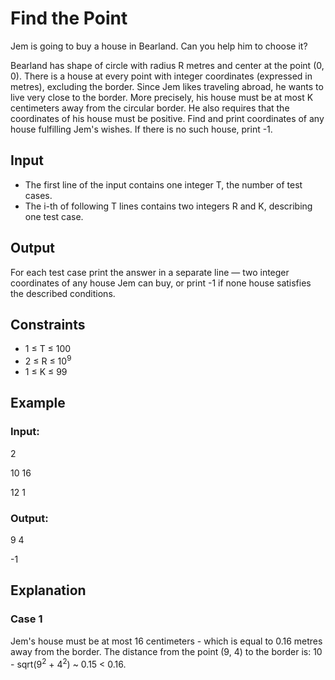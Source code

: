 # Find the Point

Jem is going to buy a house in Bearland. Can you help him to choose it?

Bearland has shape of circle with radius R metres and center at the point (0, 0). 
There is a house at every point with integer coordinates (expressed in metres), excluding the border. 
Since Jem likes traveling abroad, he wants to live very close to the border. 
More precisely, his house must be at most K centimeters away from the circular border. 
He also requires that the coordinates of his house must be positive. 
Find and print coordinates of any house fulfilling Jem's wishes. If there is no such house, print -1.

## Input

- The first line of the input contains one integer T, the number of test cases.
- The i-th of following T lines contains two integers R and K, describing one test case.

## Output

For each test case print the answer in a separate line — two integer coordinates 
of any house Jem can buy, or print -1 if none house satisfies the described conditions.

## Constraints

- 1 ≤ T ≤ 100
- 2 ≤ R ≤ 10<sup>9</sup>
- 1 ≤ K ≤ 99

## Example

### Input:

2

10 16

12 1

### Output:

9 4

-1

## Explanation

### Case 1

Jem's house must be at most 16 centimeters - which is equal to 0.16 metres away from the border. 
The distance from the point (9, 4) to the border is: 10 - sqrt(9<sup>2</sup> + 4<sup>2</sup>) ~ 0.15 < 0.16.
